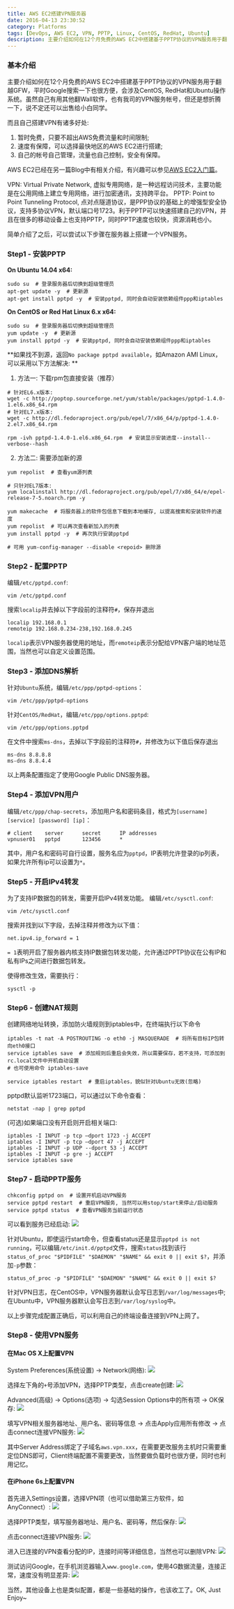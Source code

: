 ```yaml
---
title: AWS EC2搭建VPN服务器
date: 2016-04-13 23:30:52
category: Platforms
tags: [DevOps, AWS EC2, VPN, PPTP, Linux, CentOS, RedHat, Ubuntu]
description: 主要介绍如何在12个月免费的AWS EC2中搭建基于PPTP协议的VPN服务用于翻越GFW，平时Google搜索一下也很方便，会涉及CentOS, RedHat和Ubuntu操作系统。
---
```


### 基本介绍

主要介绍如何在12个月免费的AWS EC2中搭建基于PPTP协议的VPN服务用于翻越GFW，平时Google搜索一下也很方便，会涉及CentOS, RedHat和Ubuntu操作系统。虽然自己有用其他翻Wall软件，也有我司的VPN服务帐号，但还是想折腾一下，说不定还可以出售给小白同学。

而且自己搭建VPN有诸多好处:
1. 暂时免费，只要不超出AWS免费流量和时间限制;
2. 速度有保障，可以选择最快地区的AWS EC2进行搭建;
3. 自己的帐号自己管理，流量也自己控制，安全有保障。

AWS EC2已经在另一篇Blog中有相关介绍，有兴趣可以参见[AWS EC2入门篇](/aws-ec2-basic)。

VPN: Virtual Private Network, 虚拟专用网络，是一种远程访问技术，主要功能是在公用网络上建立专用网络，进行加密通讯，支持跨平台。
PPTP: Point to Point Tunneling Protocol, 点对点隧道协议，是PPP协议的基础上的增强型安全协议，支持多协议VPN，默认端口号1723。利于PPTP可以快速搭建自己的VPN，并且在很多的移动设备上也支持PPTP，同时PPTP速度也较快，资源消耗也小。

简单介绍了之后，可以尝试以下步骤在服务器上搭建一个VPN服务。

### Step1 - 安装PPTP
**On Ubuntu 14.04 x64:**

``` shell
sudo su  # 登录服务器后切换到超级管理员
apt-get update -y  # 更新源
apt-get install pptpd -y  # 安装pptpd, 同时会自动安装依赖组件ppp和iptables
```

**On CentOS or Red Hat Linux 6.x x64:**

```
sudo su  # 登录服务器后切换到超级管理员
yum update -y  # 更新源
yum install pptpd -y  # 安装pptpd, 同时会自动安装依赖组件ppp和iptables
```

**如果找不到源，返回`No package pptpd available`，如Amazon AMI Linux，可以采用以下方法解决: **

1. 方法一: 下载rpm包直接安装（推荐）

```
# 针对EL6.x版本:
wget -c http://poptop.sourceforge.net/yum/stable/packages/pptpd-1.4.0-1.el6.x86_64.rpm
# 针对EL7.x版本:
wget -c http://dl.fedoraproject.org/pub/epel/7/x86_64/p/pptpd-1.4.0-2.el7.x86_64.rpm

rpm -ivh pptpd-1.4.0-1.el6.x86_64.rpm  # 安装显示安装进度--install--verbose--hash
```

2. 方法二: 需要添加新的源

```
yum repolist  # 查看yum源列表

# 只针对EL7版本:
yum localinstall http://dl.fedoraproject.org/pub/epel/7/x86_64/e/epel-release-7-5.noarch.rpm -y

yum makecache  # 将服务器上的软件包信息下载到本地缓存, 以提高搜索和安装软件的速度
yum repolist  # 可以再次查看新加入的列表
yum install pptpd -y  # 再次执行安装pptpd

# 可用 yum-config-manager --disable <repoid> 删除源
```


### Step2 - 配置PPTP

编辑`/etc/pptpd.conf`:

```
vim /etc/pptpd.conf
```

搜索`localip`并去掉以下字段前的注释符`#`，保存并退出

```
localip 192.168.0.1
remoteip 192.168.0.234-238,192.168.0.245
```

`localip`表示VPN服务器使用的地址，而`remoteip`表示分配给VPN客户端的地址范围，当然也可以自定义设置范围。


### Step3 - 添加DNS解析

针对`Ubuntu`系统，编辑`/etc/ppp/pptpd-options`：

```
vim /etc/ppp/pptpd-options
```

针对`CentOS/RedHat`，编辑`/etc/ppp/options.pptpd`:

```
vim /etc/ppp/options.pptpd
```

在文件中搜索`ms-dns`，去掉以下字段前的注释符`#`，并修改为以下值后保存退出

```
ms-dns 8.8.8.8
ms-dns 8.8.4.4
```

以上两条配置指定了使用Google Public DNS服务器。


### Step4 - 添加VPN用户
编辑`/etc/ppp/chap-secrets`，添加用户名和密码条目，格式为`[username] [service] [password] [ip]`：

```
# client	server  	secret		IP addresses
vpnuser01	pptpd   	123456		*
```

其中，用户名和密码可自行设置，服务名应为`pptpd`，IP表明允许登录的ip列表，如果允许所有ip可以设置为`*`。


### Step5 - 开启IPv4转发
为了支持IP数据包的转发，需要开启IPv4转发功能。
编辑`/etc/sysctl.conf`:

```
vim /etc/sysctl.conf
```

搜索并找到以下字段，去掉注释并修改为以下值：

```
net.ipv4.ip_forward = 1
```

`= 1`表明开启了服务器内核支持IP数据包转发功能，允许通过PPTP协议在公有IP和私有IPs之间进行数据包转发。


使得修改生效，需要执行：

```
sysctl -p
```

### Step6 - 创建NAT规则
创建网络地址转换，添加防火墙规则到iptables中，在终端执行以下命令

```
iptables -t nat -A POSTROUTING -o eth0 -j MASQUERADE  # 将所有目标IP包转向eth0接口
service iptables save  # 添加规则后重启会失效，所以需要保存，若不支持，可添加到rc.local文件中开机自动设置
# 也可使用命令 iptables-save

service iptables restart  # 重启iptables，貌似针对Ubuntu无效(忽略)
```

pptpd默认监听1723端口，可以通过以下命令查看：

```
netstat -nap | grep pptpd
```

(可选)如果端口没有开启则开启相关端口:

```
iptables -I INPUT -p tcp –dport 1723 -j ACCEPT
iptables -I INPUT -p tcp –dport 47 -j ACCEPT
iptables -I INPUT -p UDP --dport 53 -j ACCEPT
iptables -I INPUT -p gre -j ACCEPT
service iptables save
```


### Step7 - 启动PPTP服务

```
chkconfig pptpd on  # 设置开机启动VPN服务
service pptpd restart  # 重启VPN服务, 当然可以用stop/start来停止/启动服务
service pptpd status  # 查看VPN服务当前运行状态
```
可以看到服务已经启动:
![](/assets/aws-ec2-vpn/linux_pptpd_started.png)

针对Ubuntu，即使运行start命令，但查看status还是显示`pptpd is not running`，可以编辑`/etc/init.d/pptpd`文件，搜索`status`找到该行`status_of_proc "$PIDFILE" "$DAEMON" "$NAME" && exit 0 || exit $?`，并添加`-p`参数：

```
status_of_proc -p "$PIDFILE" "$DAEMON" "$NAME" && exit 0 || exit $?
```

针对VPN日志，在CentOS中，VPN服务器默认会写日志到`/var/log/messages`中; 在Ubuntu中，VPN服务器默认会写日志到`/var/log/syslog`中。

以上步骤完成配置正确后，可以利用自己的终端设备连接到VPN上网了。


### Step8 - 使用VPN服务
#### 在Mac OS X上配置VPN

System Preferences(系统设置) -> Network(网络):
![](/assets/aws-ec2-vpn/mac_system_network.png)

选择左下角的`+`号添加VPN，选择PPTP类型，点击create创建:
![](/assets/aws-ec2-vpn/mac_new_vpn.png)

Advanced(高级) -> Options(选项) -> 勾选Session Options中的所有项 -> OK保存:
![](/assets/aws-ec2-vpn/mac_vpn_options.png)

填写VPN相关服务器地址、用户名、密码等信息 -> 点击Apply应用所有修改 -> 点击connect连接VPN服务:
![](/assets/aws-ec2-vpn/mac_vpn_connected.png)

其中Server Address绑定了子域名`aws.vpn.xxx`，在需要更改服务主机时只需要重定位DNS即可，Client终端配置不需要更改，当然要做负载时也很方便，同时也利用记忆。

#### 在iPhone 6s上配置VPN

首先进入Settings设置，选择VPN项（也可以借助第三方软件，如AnyConnect）:
![](/assets/aws-ec2-vpn/6s_vpn_setting.png)

选择PPTP类型，填写服务器地址、用户名、密码等，然后保存:
![](/assets/aws-ec2-vpn/6s_new_vpn.png)

点击connect连接VPN服务:
![](/assets/aws-ec2-vpn/6s_vpn_connected.png)

进入已连接的VPN查看分配的IP，连接时间等详细信息，当然也可以删除VPN:
![](/assets/aws-ec2-vpn/6s_vpn_detail.png)

测试访问Google，在手机浏览器输入`www.google.com`，使用4G数据流量，连接正常，速度没有明显差异:
![](/assets/aws-ec2-vpn/6s_test_vpn.png)

当然，其他设备上也是类似配置，都是一些基础的操作，也该收工了。OK, Just Enjoy~